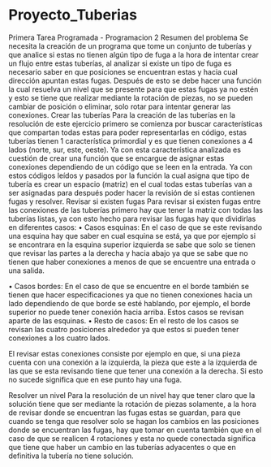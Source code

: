 # Proyecto_Tuberias
Primera Tarea Programada - Programacion 2
Resumen del problema
 Se necesita la creación de un programa que tome un conjunto de tuberías y que analice si estas no tienen algún tipo de fuga a la hora de intentar crear un flujo entre estas tuberías, al analizar si existe un tipo de fuga es necesario saber en que posiciones se encuentran estas y hacia cual dirección apuntan estas fugas. Después de esto se debe hacer una función la cual resuelva un nivel que se presente para que estas fugas ya no estén y esto se tiene que realizar mediante la rotación de piezas, no se pueden cambiar de posición o eliminar, solo rotar para intentar generar las conexiones.
Crear las tuberías
  Para la creación de las tuberías en la resolución de este ejercicio primero se comienza por buscar características que compartan todas estas para poder representarlas en código, estas tuberías tienen 1 característica primordial y es que tienen conexiones a 4 lados (norte, sur, este, oeste). Ya con esta característica analizada es cuestión de crear una función que se encargue de asignar estas conexiones dependiendo de un código que se leen en la entrada. 
 Ya con estos códigos leídos y pasados por la función la cual asigna que tipo de tubería es crear un espacio (matriz) en el cual todas estas tuberías van a ser asignadas para después poder hacer la revisión de si estas contienen fugas y resolver.
Revisar si existen fugas
 Para revisar si existen fugas entre las conexiones de las tuberías primero hay que tener la matriz con todas las tuberías listas, ya con esto hecho para revisar las fugas hay que dividirlas en diferentes casos:
•	Casos esquinas:
En el caso de que se este revisando una esquina hay que saber en cual esquina se está, ya que por ejemplo si se encontrara en la esquina superior izquierda se sabe que solo se tienen que revisar las partes a la derecha y hacia abajo ya que se sabe que no tienen que haber conexiones a menos de que se encuentre una entrada o una salida. 

•	Casos bordes:
En el caso de que se encuentre en el borde también se tienen que hacer especificaciones ya que no tienen conexiones hacia un lado dependiendo de que borde se esté hablando, por ejemplo, el borde superior no puede tener conexión hacia arriba. Estos casos se revisan aparte de las esquinas.
•	Resto de casos:
En el resto de los casos se revisan las cuatro posiciones alrededor ya que estos si pueden tener conexiones a los cuatro lados.

El revisar estas conexiones consiste por ejemplo en que, si una pieza cuenta con una conexión a la izquierda, la pieza que este a la izquierda de las que se esta revisando tiene que tener una conexión a la derecha. Si esto no sucede significa que en ese punto hay una fuga.

Resolver un nivel
 Para la resolución de un nivel hay que tener claro que la solución tiene que ser mediante la rotación de piezas solamente, a la hora de revisar donde se encuentran las fugas estas se guardan, para que cuando se tenga que resolver solo se hagan los cambios en las posiciones donde se encuentran las fugas, hay que tomar en cuenta también que en el caso de que se realicen 4 rotaciones y esta no quede conectada significa que tiene que haber un cambio en las tuberías adyacentes o que en definitiva la tubería no tiene solución.
